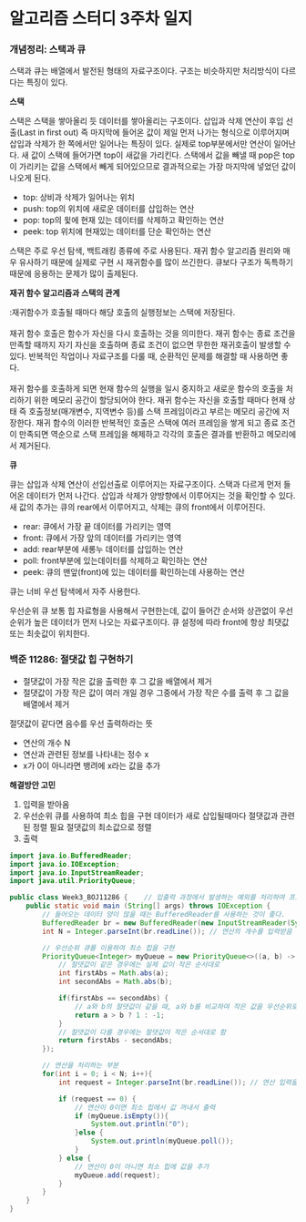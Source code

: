 <h1>알고리즘 스터디 3주차 일지</h1>

<h3>개념정리: 스택과 큐</h3>
스택과 큐는 배열에서 발전된 형태의 자료구조이다.
구조는 비슷하지만 처리방식이 다르다는 특징이 있다.

**스택**

스택은 스택을 쌓아올리 듯 데이터를 쌓아올리는 구조이다.
삽입과 삭제 연산이 후입 선출(Last in first out) 즉 마지막에 들어온 값이 제일 먼저 나가는 형식으로 이루어지며 삽입과 삭제가 한 쪽에서만 일어나는 특징이 있다.
실제로 top부분에서만 연산이 일어난다.
새 값이 스택에 들어가면 top이 새값을 가리킨다.
스택에서 값을 빼낼 때 pop은 top이 가리키는 값을 스택에서 빼게 되어있으므로 결과적으로는 가장 마지막에 넣었던 값이 나오게 된다.

* top: 상비과 삭제가 일어나는 위치
* push: top의 위치에 새로운 데이터를 삽입하는 연산
* pop: top의 윛에 현재 있는 데이터를 삭제하고 확인하는 연산
* peek: top 위치에 현재있는 데이터를 단순 확인하는 연산

스택은 주로 우선 탐색, 백트래킹 종류에 주로 사용된다.
재귀 함수 알고리즘 원리와 매우 유사하기 때문에 실제로 구현 시 재귀함수를 많이 쓰긴한다.
큐보다 구조가 독특하기 때문에 응용하는 문제가 많이 출제된다.
<br>

**재귀 함수 알고리즘과 스택의 관계**

:재귀함수가 호출될 때마다 해당 호출의 실행정보는 스택에 저장된다.
<br><br>
재귀 함수 호출은 함수가 자신을 다시 호출하는 것을 의미한다.
재귀 함수는 종료 조건을 만족할 때까지 자기 자신을 호출하며 종료 조건이 없으면 무한한 재귀호출이 발생할 수 있다.
반복적인 작업이나 자료구조를 다룰 때, 순환적인 문제를 해결할 때 사용하면 좋다.
<br><br>
재귀 함수를 호출하게 되면 현재 함수의 실행을 일시 중지하고 새로운 함수의 호출을 처리하기 위한 메모리 공간이 할당되어야 한다.
재귀 함수는 자신을 호출할 때마다 현재 상태 즉 호출정보(매개변수, 지역변수 등)를 스택 프레임이라고 부르는 메모리 공간에 저장한다.
재귀 함수의 이러한 반복적인 호출은 스택에 여러 프레임을 쌓게 되고 종료 조건이 만족되면 역순으로 스택 프레임을 해제하고 각각의 호출은 결과를 반환하고 메모리에서 제거된다.
<br>

**큐**

큐는 삽입과 삭제 연산이 선입선출로 이루어지는 자료구조이다.
스택과 다르게 먼저 들어온 데이터가 먼저 나간다.
삽입과 삭제가 양방향에서 이루어지는 것을 확인할 수 있다.
새 값의 추가는 큐의 rear에서 이루어지고, 삭제는 큐의 front에서 이루어진다.

* rear: 큐에서 가장 끝 데이터를 가리키는 영역
* front: 큐에서 가장 앞의 데이터를 가리키는 영역
* add: rear부분에 새롱누 데이터를 삽입하는 연산
* poll: front부분에 있는데이터를 삭제하고 확인하는 연산
* peek: 큐의 맨앞(front)에 있는 데이터를 확인하는데 사용하는 연산

큐는 너비 우선 탐색에서 자주 사용한다.

우선순위 큐
보통 힙 자료형을 사용해서 구현한는데, 값이 들어간 순서와 상관없이 우선순위가 높은 데이터가 먼저 나오는 자료구조이다.
큐 설정에 따라 front에 항상 최댓값 또는 최솟값이 위치한다.


<h3>백준 11286: 절댓값 힙 구현하기</h3>

* 절댓값이 가장 작은 값을 출력한 후 그 값을 배열에서 제거
* 절댓값이 가장 작은 값이 여러 개일 경우 그중에서 가장 작은 수를 출력 후 그 값을 배열에서 제거

절댓값이 같다면 음수를 우선 출력하라는 뜻

* 연산의 개수 N
* 연산과 관련된 정보를 나타내는 정수 x
* x가 0이 아니라면 뱅려에 x라는 값을 추가

**해결방안 고민**

1. 입력을 받아옴
2. 우선순위 큐를 사용하여 최소 힙을 구현
    데이터가 새로 삽입될때마다 절댓값과 관련된 정렬 필요
    절댓값의 최소값으로 정렬
3. 출력

```java
import java.io.BufferedReader;
import java.io.IOException;
import java.io.InputStreamReader;
import java.util.PriorityQueue;

public class Week3_BOJ11286 {    // 입출력 과정에서 발생하는 예외를 처리하여 프로그램의 안정성을 확보하기 위해 예외처리할 것
    public static void main (String[] args) throws IOException {
        // 들어오는 데이터 양이 많을 때는 BufferedReader를 사용하는 것이 좋다.
        BufferedReader br = new BufferedReader(new InputStreamReader(System.in));
        int N = Integer.parseInt(br.readLine()); // 연산의 개수를 입력받음

        // 우선순위 큐를 이용하여 최소 힙을 구현
        PriorityQueue<Integer> myQueue = new PriorityQueue<>((a, b) -> {
            // 절댓값이 같은 경우에는 실제 값이 작은 순서대로
            int firstAbs = Math.abs(a);
            int secondAbs = Math.abs(b);

            if(firstAbs == secondAbs) {
                // a와 b의 절댓값이 같을 때, a와 b를 비교하여 작은 값을 우선순위로 함
                return a > b ? 1 : -1;
            }
            // 절댓값이 다를 경우에는 절댓값이 작은 순서대로 함
            return firstAbs - secondAbs;
        });

        // 연산을 처리하는 부분
        for(int i = 0; i < N; i++){
            int request = Integer.parseInt(br.readLine()); // 연산 입력을 받음

            if (request == 0) {
                // 연산이 0이면 최소 힙에서 값 꺼내서 출력
                if (myQueue.isEmpty()){
                    System.out.println("0");
                }else {
                    System.out.println(myQueue.poll());
                }
            } else {
                // 연산이 0이 아니면 최소 힙에 값을 추가
                myQueue.add(request);
            }
        }
    }
}
```

